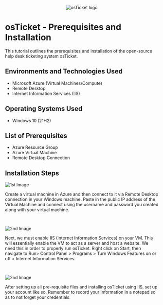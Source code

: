 <p align="center">
<img src="https://i.imgur.com/Clzj7Xs.png" alt="osTicket logo"/>
</p>

<h1>osTicket - Prerequisites and Installation</h1>
This tutorial outlines the prerequisites and installation of the open-source help desk ticketing system osTicket.<br />


<h2>Environments and Technologies Used</h2>

- Microsoft Azure (Virtual Machines/Compute)
- Remote Desktop
- Internet Information Services (IIS)

<h2>Operating Systems Used </h2>

- Windows 10</b> (21H2)

<h2>List of Prerequisites</h2>

- Azure Resource Group
- Azure Virtual Machine
- Remote Desktop Connection

<h2>Installation Steps</h2>

<p>
<img src="https://i.imgur.com/nj3X1FY.png" alt="1st Image"/>

</p>
<p>
Create a virtual machine in Azure and then connect to it via Remote Desktop connection in your Windows machine. Paste in the public IP address of the Virtual Machine and connect using the username and password you created along with your virtual machine.
</p>
<br />

<p>
<img src="https://i.imgur.com/U8WMMAW.png" alt="2nd Image"/>

</p>
<p>
Next, we must enable IIS (Internet Information Services) on your VM. This will essentially enable the VM to act as a server and host a website. We need this in order to properly run osTicket. Right click on Start, then navigate to Run> Control Panel > Programs > Turn Windows Features on or off > Internet Information Services.
</p>
<br />

<p>
<img src="https://i.imgur.com/667oSs6.png" alt="2nd Image"/> 

</p>
<p>
After setting up all pre-requisite files and installing osTicket using IIS, set up your account like so. Remember to record your information in a notepad so as to not forget your credentials. 
</p>
<br />

